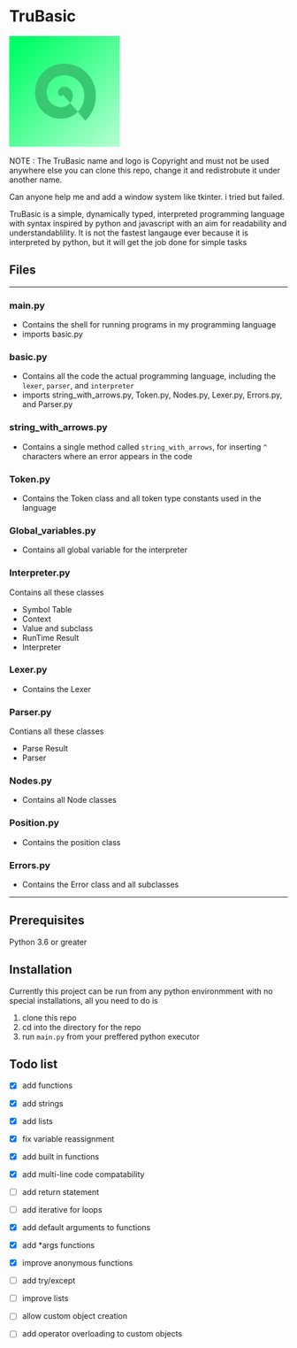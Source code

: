 # TruBasic
<html>
 <a img="target="_blank"><img src="TruBasic Logo.png" width=200 height=200 alt="Icon"></img></a>
</html>

NOTE : The TruBasic name and logo is Copyright and must not be used anywhere else you can clone this repo, change it and redistrobute it under another name.

Can anyone help me and add a window system like tkinter. i tried but failed.

TruBasic is a simple, dynamically typed, interpreted programming language with syntax inspired by python and javascript with an aim for readability and understandablility. It is not the fastest langauge ever because it is interpreted by python, but it will get the job done for simple tasks
## Files
---
 ### main.py 
 - Contains the shell for running programs in my programming language
 - imports basic.py
### basic.py 
- Contains all the code the actual programming language, including the `lexer`, `parser`, and `interpreter`
- imports string_with_arrows.py, Token.py, Nodes.py, Lexer.py, Errors.py, and Parser.py
### string_with_arrows.py
- Contains a single method called `string_with_arrows`, for inserting `^` characters where an error appears in the code
### Token.py 
- Contains the Token class and all token type constants used in the language
### Global_variables.py
- Contains all global variable for the interpreter
### Interpreter.py
Contains all these classes
- Symbol Table
- Context
- Value and subclass
- RunTime Result
- Interpreter
### Lexer.py
- Contains the Lexer
### Parser.py
Contians all these classes
- Parse Result
- Parser
### Nodes.py
- Contains all Node classes
### Position.py
- Contains the position class
### Errors.py
- Contains the Error class and all subclasses
---

## Prerequisites
Python 3.6 or greater
        

## Installation
Currently this project can be run from any python environmment with no special installations, all you need to do is
1. clone this repo
2. cd into the directory for the repo
3. run `main.py` from your preffered python executor

## Todo list
- [x] add functions
- [x] add strings
- [x] add lists
- [x] fix variable reassignment
- [x] add built in functions
- [x] add multi-line code compatability
- [ ] add return statement
- [ ] add iterative for loops
- [x] add default arguments to functions
- [x] add *args functions
- [x] improve anonymous functions
- [ ] add try/except
- [ ] improve lists
- [ ] allow custom object creation
- [ ] add operator overloading to custom objects

